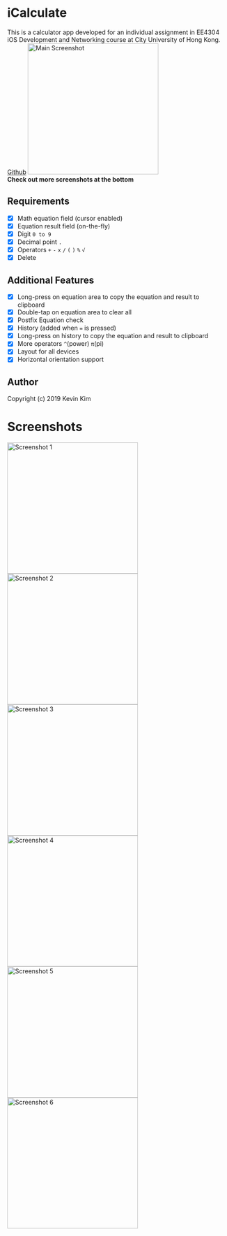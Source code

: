 #  iCalculate

This is a calculator app developed for an individual assignment in EE4304 iOS Development and Networking course at City University of Hong Kong.  
[Github](https://github.com/kevink1103/iCalculate)
<img src="image/screenshot/main.png" alt="Main Screenshot" width="300px">  
**Check out more screenshots at the bottom**

## Requirements

- [x] Math equation field (cursor enabled)
- [x] Equation result field (on-the-fly)
- [x] Digit `0 to 9`
- [x] Decimal point `.`
- [x] Operators ​`+` `-` `x` `/` `(` `)` `%` `​√`
- [x] Delete

## Additional Features

- [x] Long-press on equation area to copy the equation and result to clipboard
- [x] Double-tap on equation area to clear all
- [x] Postfix Equation check
- [x] History (added when `=` is pressed)
- [x] Long-press on history to copy the equation and result to clipboard
- [x] More operators `^`(power) `π`(pi) 
- [x] Layout for all devices
- [x] Horizontal orientation support

## Author

Copyright (c) 2019 Kevin Kim

# Screenshots

<img src="image/screenshot/1.png" alt="Screenshot 1" width="300px">
<img src="image/screenshot/2.png" alt="Screenshot 2" width="300px">
<img src="image/screenshot/3.png" alt="Screenshot 3" width="300px">
<img src="image/screenshot/4.png" alt="Screenshot 4" width="300px">
<img src="image/screenshot/5.png" alt="Screenshot 5" width="300px">
<img src="image/screenshot/6.png" alt="Screenshot 6" width="300px">
